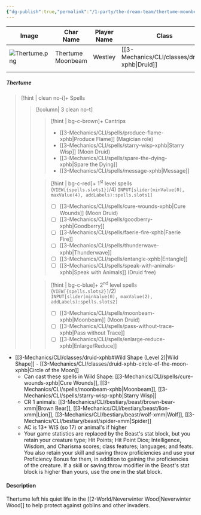 ```yaml
---
{"dg-publish":true,"permalink":"/1-party/the-dream-team/thertume-moonbeam/","tags":["player"],"created":"2025-03-29T14:04:49.681-04:00","updated":"2025-04-01T13:26:45.424-04:00"}
---
```



| Image             | Char Name         | Player Name    | Class         | Race         | Level         |
| ----------------- | ----------------- | -------------- | ------------- | ------------ | ------------- |
| ![Thertume.png](/img/user/z_Assets/Thertume.png) | Thertume Moonbeam | Westley | [[3-Mechanics/CLI/classes/druid-xphb\|Druid]] | Dragonborn | 3 |
|                   |                   |                |               |              |               |

##### Thertume
> [!hint | clean no-i]+ Spells
>> [!column| 3 clean no-t]
>>> [!hint | bg-c-brown]+ Cantrips
>>> -  [[3-Mechanics/CLI/spells/produce-flame-xphb\|Produce Flame]] (Magician role)
>>> - [[3-Mechanics/CLI/spells/starry-wisp-xphb\|Starry Wisp]] (Moon Druid)
>>> - [[3-Mechanics/CLI/spells/spare-the-dying-xphb\|Spare the Dying]]
>>> - [[3-Mechanics/CLI/spells/message-xphb\|Message]]
>>
>>> [!hint | bg-c-red]+ 1<sup>st</sup> level spells (`VIEW[{spells.slots1}]`/4) 
>>> `INPUT[slider(minValue(0), maxValue(4), addLabels):spells.slots1]`
>>> - [ ] [[3-Mechanics/CLI/spells/cure-wounds-xphb\|Cure Wounds]] (Moon Druid)
>>> - [ ] [[3-Mechanics/CLI/spells/goodberry-xphb\|Goodberry]]
>>> - [ ] [[3-Mechanics/CLI/spells/faerie-fire-xphb\|Faerie Fire]]
>>> - [ ] [[3-Mechanics/CLI/spells/thunderwave-xphb\|Thunderwave]]
>>> - [ ] [[3-Mechanics/CLI/spells/entangle-xphb\|Entangle]]
>>> - [ ] [[3-Mechanics/CLI/spells/speak-with-animals-xphb\|Speak with Animals]] (Druid free)
>>
>>> [!hint | bg-c-blue]+ 2<sup>nd</sup> level spells (`VIEW[{spells.slots2}]`/2)  
>>> `INPUT[slider(minValue(0), maxValue(2), addLabels):spells.slots2]`
>>> - [ ] [[3-Mechanics/CLI/spells/moonbeam-xphb\|Moonbeam]] (Moon Druid)
>>> - [ ] [[3-Mechanics/CLI/spells/pass-without-trace-xphb\|Pass without Trace]]
>>> - [ ] [[3-Mechanics/CLI/spells/enlarge-reduce-xphb\|Enlarge/Reduce]]

- [[3-Mechanics/CLI/classes/druid-xphb#Wild Shape (Level 2)\|Wild Shape]] - [[3-Mechanics/CLI/classes/druid-xphb-circle-of-the-moon-xphb\|Circle of the Moon]]
	- Can cast these spells in Wild Shape:  [[3-Mechanics/CLI/spells/cure-wounds-xphb\|Cure Wounds]], [[3-Mechanics/CLI/spells/moonbeam-xphb\|Moonbeam]], [[3-Mechanics/CLI/spells/starry-wisp-xphb\|Starry Wisp]]
	- CR 1 animals: [[3-Mechanics/CLI/bestiary/beast/brown-bear-xmm\|Brown Bear]], [[3-Mechanics/CLI/bestiary/beast/lion-xmm\|Lion]], [[3-Mechanics/CLI/bestiary/beast/wolf-xmm\|Wolf]], [[3-Mechanics/CLI/bestiary/beast/spider-xmm\|Spider]]
	- AC is 13+ WIS (so 17) or animal's if higher
	- Your game statistics are replaced by the Beast's stat block, but you retain your creature type; Hit Points; Hit Point Dice; Intelligence, Wisdom, and Charisma scores; class features; languages; and feats. You also retain your skill and saving throw proficiencies and use your Proficiency Bonus for them, in addition to gaining the proficiencies of the creature. If a skill or saving throw modifier in the Beast's stat block is higher than yours, use the one in the stat block.

#### Description
Thertume left his quiet life in the [[2-World/Neverwinter Wood\|Neverwinter Wood]] to help protect against goblins and other invaders.